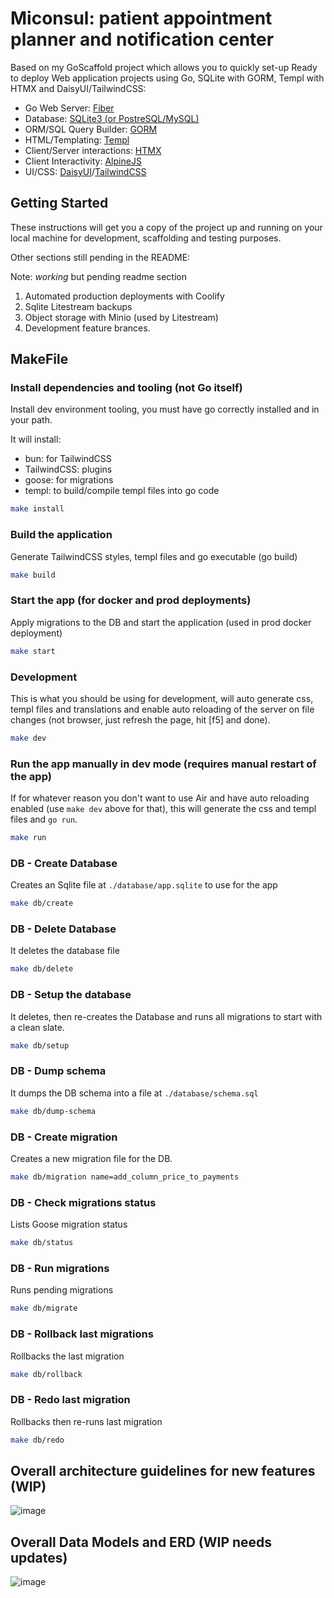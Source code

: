 # Miconsul: patient appointment planner and notification center

Based on my GoScaffold project which allows you to quickly set-up Ready to deploy Web application projects
using Go, SQLite with GORM, Templ with HTMX and DaisyUI/TailwindCSS:

- Go Web Server: [Fiber](https://docs.gofiber.io/)
- Database: [SQLite3 (or PostreSQL/MySQL)](https://sqlite.org/index.html)
- ORM/SQL Query Builder: [GORM](https://gorm.io/docs/)
- HTML/Templating: [Templ](https://templ.guide/)
- Client/Server interactions: [HTMX](https://htmx.org/)
- Client Interactivity: [AlpineJS](https://alpinejs.dev/start-here)
- UI/CSS: [DaisyUI](https://daisyui.com)/[TailwindCSS](https://tailwindcss.com/)

## Getting Started

These instructions will get you a copy of the project up and running
on your local machine for development, scaffolding and testing purposes.

Other sections still pending in the README:

Note: _working_ but pending readme section

1. Automated production deployments with Coolify
2. Sqlite Litestream backups
3. Object storage with Minio (used by Litestream)
4. Development feature brances.

## MakeFile

### Install dependencies and tooling (not Go itself)

Install dev environment tooling, you must have go correctly installed and in
your path.

It will install:

- bun: for TailwindCSS
- TailwindCSS: plugins
- goose: for migrations
- templ: to build/compile templ files into go code

```bash
make install
```

### Build the application

Generate TailwindCSS styles, templ files and go executable (go build)

```bash
make build
```

### Start the app (for docker and prod deployments)

Apply migrations to the DB and start the application (used in prod docker deployment)

```bash
make start
```

### Development

This is what you should be using for development, will auto generate css, templ
files and translations and enable auto reloading of the server on file changes
(not browser, just refresh the page, hit [f5] and done).

```bash
make dev
```

### Run the app manually in dev mode (requires manual restart of the app)

If for whatever reason you don't want to use Air and have auto reloading enabled
(use `make dev` above for that), this will generate the css and templ files and `go run`.

```bash
make run
```

### DB - Create Database

Creates an Sqlite file at `./database/app.sqlite` to use for the app

```bash
make db/create
```

### DB - Delete Database

It deletes the database file

```bash
make db/delete
```

### DB - Setup the database

It deletes, then re-creates the Database and runs all migrations to start with a
clean slate.

```bash
make db/setup
```

### DB - Dump schema

It dumps the DB schema into a file at `./database/schema.sql`

```bash
make db/dump-schema
```

### DB - Create migration

Creates a new migration file for the DB.

```bash
make db/migration name=add_column_price_to_payments
```

### DB - Check migrations status

Lists Goose migration status

```bash
make db/status
```

### DB - Run migrations

Runs pending migrations

```bash
make db/migrate
```

### DB - Rollback last migrations

Rollbacks the last migration

```bash
make db/rollback
```

### DB - Redo last migration

Rollbacks then re-runs last migration

```bash
make db/redo
```

## Overall architecture guidelines for new features (WIP)

![image](https://github.com/edgarsilva/miconsul/assets/518231/6c270679-a3dc-432b-9394-08c7857eb1ea)

## Overall Data Models and ERD (WIP needs updates)

![image](https://github.com/edgarsilva/miconsul/assets/518231/c37e3599-65d6-4e73-814b-54aa91576b3b)

